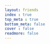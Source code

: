 ```yaml
---
layout: friends
index : true
top_meta : true
bottom_meta: false
cover : false
readmore: false
---
```



